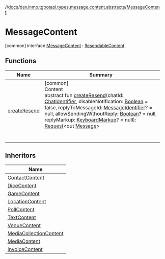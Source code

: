 //[docs](../../../index.md)/[dev.inmo.tgbotapi.types.message.content.abstracts](../index.md)/[MessageContent](index.md)



# MessageContent  
 [common] interface [MessageContent](index.md) : [ResendableContent](../-resendable-content/index.md)   


## Functions  
  
|  Name |  Summary | 
|---|---|
| <a name="dev.inmo.tgbotapi.types.message.content.abstracts/ResendableContent/createResend/#dev.inmo.tgbotapi.types.ChatIdentifier#kotlin.Boolean#kotlin.Long?#kotlin.Boolean?#dev.inmo.tgbotapi.types.buttons.KeyboardMarkup?/PointingToDeclaration/"></a>[createResend](../-resendable-content/create-resend.md)| <a name="dev.inmo.tgbotapi.types.message.content.abstracts/ResendableContent/createResend/#dev.inmo.tgbotapi.types.ChatIdentifier#kotlin.Boolean#kotlin.Long?#kotlin.Boolean?#dev.inmo.tgbotapi.types.buttons.KeyboardMarkup?/PointingToDeclaration/"></a>[common]  <br>Content  <br>abstract fun [createResend](../-resendable-content/create-resend.md)(chatId: [ChatIdentifier](../../dev.inmo.tgbotapi.types/-chat-identifier/index.md), disableNotification: [Boolean](https://kotlinlang.org/api/latest/jvm/stdlib/kotlin/-boolean/index.html) = false, replyToMessageId: [MessageIdentifier](../../dev.inmo.tgbotapi.types/index.md#%5Bdev.inmo.tgbotapi.types%2FMessageIdentifier%2F%2F%2FPointingToDeclaration%2F%5D%2FClasslikes%2F625018081)? = null, allowSendingWithoutReply: [Boolean](https://kotlinlang.org/api/latest/jvm/stdlib/kotlin/-boolean/index.html)? = null, replyMarkup: [KeyboardMarkup](../../dev.inmo.tgbotapi.types.buttons/-keyboard-markup/index.md)? = null): [Request](../../dev.inmo.tgbotapi.requests.abstracts/-request/index.md)<out [Message](../../dev.inmo.tgbotapi.types.message.abstracts/-message/index.md)>  <br><br><br>|


## Inheritors  
  
|  Name | 
|---|
| <a name="dev.inmo.tgbotapi.types.message.content/ContactContent///PointingToDeclaration/"></a>[ContactContent](../../dev.inmo.tgbotapi.types.message.content/-contact-content/index.md)|
| <a name="dev.inmo.tgbotapi.types.message.content/DiceContent///PointingToDeclaration/"></a>[DiceContent](../../dev.inmo.tgbotapi.types.message.content/-dice-content/index.md)|
| <a name="dev.inmo.tgbotapi.types.message.content/GameContent///PointingToDeclaration/"></a>[GameContent](../../dev.inmo.tgbotapi.types.message.content/-game-content/index.md)|
| <a name="dev.inmo.tgbotapi.types.message.content/LocationContent///PointingToDeclaration/"></a>[LocationContent](../../dev.inmo.tgbotapi.types.message.content/-location-content/index.md)|
| <a name="dev.inmo.tgbotapi.types.message.content/PollContent///PointingToDeclaration/"></a>[PollContent](../../dev.inmo.tgbotapi.types.message.content/-poll-content/index.md)|
| <a name="dev.inmo.tgbotapi.types.message.content/TextContent///PointingToDeclaration/"></a>[TextContent](../../dev.inmo.tgbotapi.types.message.content/-text-content/index.md)|
| <a name="dev.inmo.tgbotapi.types.message.content/VenueContent///PointingToDeclaration/"></a>[VenueContent](../../dev.inmo.tgbotapi.types.message.content/-venue-content/index.md)|
| <a name="dev.inmo.tgbotapi.types.message.content.abstracts/MediaCollectionContent///PointingToDeclaration/"></a>[MediaCollectionContent](../-media-collection-content/index.md)|
| <a name="dev.inmo.tgbotapi.types.message.content.abstracts/MediaContent///PointingToDeclaration/"></a>[MediaContent](../-media-content/index.md)|
| <a name="dev.inmo.tgbotapi.types.message.payments/InvoiceContent///PointingToDeclaration/"></a>[InvoiceContent](../../dev.inmo.tgbotapi.types.message.payments/-invoice-content/index.md)|

